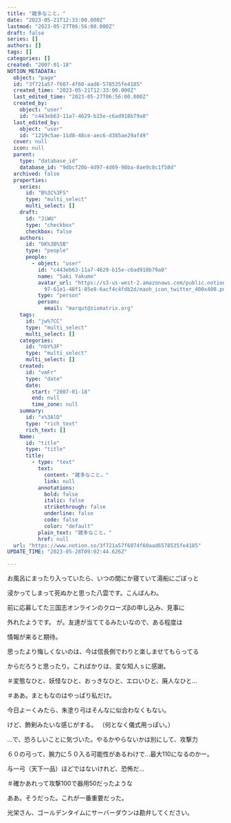 ```yaml
---
title: "雑多なこと。"
date: "2023-05-21T12:33:00.000Z"
lastmod: "2023-05-27T06:56:00.000Z"
draft: false
series: []
authors: []
tags: []
categories: []
created: "2007-01-18"
NOTION_METADATA:
  object: "page"
  id: "3f721a57-f607-4f60-aad6-578535fe4185"
  created_time: "2023-05-21T12:33:00.000Z"
  last_edited_time: "2023-05-27T06:56:00.000Z"
  created_by:
    object: "user"
    id: "c443eb63-11a7-4629-b15e-c6ad918b79a0"
  last_edited_by:
    object: "user"
    id: "1219c5ae-11d8-48ce-aec6-d385ae29af49"
  cover: null
  icon: null
  parent:
    type: "database_id"
    database_id: "9dbcf20b-4d97-4d69-98ba-8ae9c8c1f58d"
  archived: false
  properties:
    series:
      id: "B%3C%3FS"
      type: "multi_select"
      multi_select: []
    draft:
      id: "JiWU"
      type: "checkbox"
      checkbox: false
    authors:
      id: "bK%3B%5B"
      type: "people"
      people:
        - object: "user"
          id: "c443eb63-11a7-4629-b15e-c6ad918b79a0"
          name: "Saki Yakumo"
          avatar_url: "https://s3-us-west-2.amazonaws.com/public.notion-static.com/3ad1c4\
            97-61e1-48f1-85e8-6acf4c4fdb2d/maoh_icon_twitter_400x400.png"
          type: "person"
          person:
            email: "marqut@ziomatrix.org"
    tags:
      id: "jw%7CC"
      type: "multi_select"
      multi_select: []
    categories:
      id: "nbY%3F"
      type: "multi_select"
      multi_select: []
    created:
      id: "vmFr"
      type: "date"
      date:
        start: "2007-01-18"
        end: null
        time_zone: null
    summary:
      id: "x%3AlD"
      type: "rich_text"
      rich_text: []
    Name:
      id: "title"
      type: "title"
      title:
        - type: "text"
          text:
            content: "雑多なこと。"
            link: null
          annotations:
            bold: false
            italic: false
            strikethrough: false
            underline: false
            code: false
            color: "default"
          plain_text: "雑多なこと。"
          href: null
  url: "https://www.notion.so/3f721a57f6074f60aad6578535fe4185"
UPDATE_TIME: "2023-05-28T09:02:44.626Z"

---
```

<link rel="stylesheet" href="https://cdn.jsdelivr.net/npm/katex@0.16.2/dist/katex.min.css" integrity="sha384-bYdxxUwYipFNohQlHt0bjN/LCpueqWz13HufFEV1SUatKs1cm4L6fFgCi1jT643X" crossorigin="anonymous">


お風呂にまったり入っていたら、いつの間にか寝ていて湯船にごぼっと


浸かってしまって死ぬかと思った八雲です。こんばんわ。


前に応募してた三国志オンラインのクローズβの申し込み、見事に


外れたようです。 が。友達が当ててるみたいなので、ある程度は


情報が来ると期待。


思ったより悔しくないのは、今は信長側でわりと楽しませてもらってる


からだろうと思ったり。こればかりは、変な知人ｓに感謝。


＃変態なひと、妖怪なひと、おっきなひと、エロいひと、廃人なひと…


＃ああ。まともなのはやっぱり私だけ。


今日よーくみたら、朱塗り弓はそんなに似合わなくもない。


けど、飾剣みたいな感じがする。 （何となく儀式用っぽい。）


…で、恐ろしいことに気づいた。やるかやらないかは別にして、攻撃力


６０の弓って、腕力に５０入る可能性があるわけで…最大110になるのかー。


与一弓（天下一品）ほどではないけれど、恐怖だ…


＃確かあれって攻撃100で器用50だったような


ああ。そうだった。これが一番重要だった。


光栄さん、ゴールデンタイムにサーバーダウンは勘弁してください。

